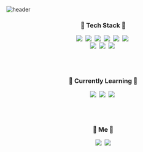 ![header](https://capsule-render.vercel.app/api?type=soft&color=auto&height=150&section=header&text=ChaewonSEO&fontSize=70&animation=twinkling)

<h3 align="center"> 🚀 Tech Stack 🚀 </h3>
<p align="center">
  <img src="https://img.shields.io/badge/Python-3766AB?style=flat-square&logo=Python&logoColor=white"/></a>&nbsp 
  <img src="https://img.shields.io/badge/Java-007396?style=flat-square&logo=Java&logoColor=white"/></a>&nbsp 
  <img src="https://img.shields.io/badge/C++-00599C?style=flat-square&logo=C%2B%2B&logoColor=white"/></a>&nbsp 
  <img src="https://img.shields.io/badge/C-A8B9CC?style=flat-square&logo=C&logoColor=white"/></a>&nbsp 
  <img src="https://img.shields.io/badge/Javascript-ffb13b?style=flat-square&logo=javascript&logoColor=white"/></a>&nbsp 
  <img src="https://img.shields.io/badge/css-1572B6?style=flat-square&logo=css3&logoColor=white"/></a>&nbsp 
  <br>
  <img src="https://img.shields.io/badge/Mysql-E6B91E?style=flat-square&logo=MySql&logoColor=white"/></a>&nbsp
  <img src="https://img.shields.io/badge/Oracle-F80000?style=flat-square&logo=Oracle&logoColor=white"/></a>&nbsp 
  <img src="https://img.shields.io/badge/MariaDB-003545?style=flat-square&logo=MariaDB&logoColor=white"/></a>&nbsp 
</p>
<br><br>

<h3 align="center"> 🔫 Currently Learning 🔫 </h3>
<p align="center">
  <img src="https://img.shields.io/badge/SpringBoot-6DB33F?style=flat-square&logo=Spring&logoColor=white"/></a>&nbsp 
  <img src="https://img.shields.io/badge/aws-333664?style=flat-square&logo=amazon-aws&logoColor=white"/></a>&nbsp 
  <img src="https://img.shields.io/badge/elasticsearch-005571?style=flat-square&logo=elasticsearch&logoColor=white"/></a>&nbsp 
</p>
<br><br>

<h3 align="center"> 🍒 Me 🍒 </h3>
<p align="center">
  <a href="https://www.instagram.com/chaewsss/"><img src="https://img.shields.io/badge/Instagram-E4405F?style=flat-square&logo=Instagram&logoColor=white&link=https://www.instagram.com/chaewsss/"/></a>&nbsp
  <a href="mailto:chaewseo12@gmail.com"><img src="https://img.shields.io/badge/Gmail-d14836?style=flat-square&logo=Gmail&logoColor=white&link=chaewseo12@gmail.com"/></a>
</p>
<br>
